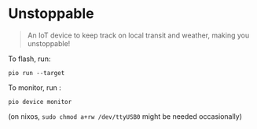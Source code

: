 # Unstoppable
> An IoT device to keep track on local transit and weather, making you unstoppable!

To flash, run:

```
pio run --target
```

To monitor, run :

```
pio device monitor
```

(on nixos, `sudo chmod a+rw /dev/ttyUSB0` might be needed occasionally)
